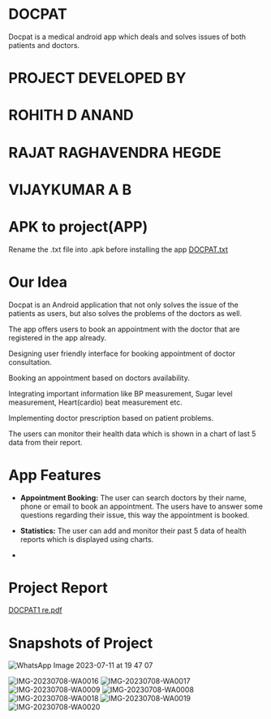 
# DOCPAT 
Docpat is a medical android app which deals and solves issues of both patients and doctors. 

# PROJECT DEVELOPED BY    
 # ROHITH D ANAND  
 # RAJAT RAGHAVENDRA HEGDE
 # VIJAYKUMAR A B   
   
# APK to project(APP)
Rename the .txt file into .apk before installing the app
[DOCPAT.txt](https://github.com/rohithdanand/Doctor-Patient-AppointmentAPP/files/12015815/DOCPAT.txt)

# Our Idea 
Docpat is an Android application that not only solves the issue of the patients as users, but also solves the problems of the doctors as well.
 
The app offers users to book an appointment with the doctor that are registered in the app already.

Designing user friendly interface for booking appointment of doctor consultation.
 
Booking an appointment based on doctors availability.
 
Integrating important information like BP measurement, Sugar level measurement, Heart(cardio) beat measurement etc.
  
Implementing doctor prescription based on patient problems.

The users can monitor their health data which is shown in a chart of last 5 data from their report.

# App Features 

- <b>Appointment Booking:</b> The user can search doctors by their name, phone or email to book an appointment.
The users have to answer some questions regarding their issue, this way the appointment is booked.

- <b>Statistics:</b> The user can add and monitor their past 5 data of health reports which is displayed using charts.

- 
# Project Report 
[DOCPAT1 re.pdf](https://github.com/rohithdanand/Doctor-Patient-AppointmentAPP/files/12015690/DOCPAT1.re.pdf)

# Snapshots of Project
![WhatsApp Image 2023-07-11 at 19 47 07](https://github.com/rohithdanand/Doctor-Patient-AppointmentAPP/assets/95232013/91b5a46f-39f9-4e51-a358-82f3bb94b0f5)
           
                                 
![IMG-20230708-WA0016](https://github.com/rohithdanand/Doctor-Patient-AppointmentAPP/assets/95232013/abc02429-8211-4e22-8951-1af32a28bfc3)
![IMG-20230708-WA0017](https://github.com/rohithdanand/Doctor-Patient-AppointmentAPP/assets/95232013/95c672f5-8261-4b02-bf8e-983163c2f88b)
![IMG-20230708-WA0009](https://github.com/rohithdanand/Doctor-Patient-AppointmentAPP/assets/95232013/93558cec-9dbe-447b-8836-a3d295bfad30)
![IMG-20230708-WA0008](https://github.com/rohithdanand/Doctor-Patient-AppointmentAPP/assets/95232013/32cddcf6-f00b-4694-b118-b53f0d97027f)![IMG-20230708-WA0018](https://github.com/rohithdanand/Doctor-Patient-AppointmentAPP/assets/95232013/de259b57-54ac-4795-9859-e7f22a5ac243)
![IMG-20230708-WA0019](https://github.com/rohithdanand/Doctor-Patient-AppointmentAPP/assets/95232013/ae29c5f8-22ec-43d9-a95e-f54ded9bd30b)
![IMG-20230708-WA0020](https://github.com/rohithdanand/Doctor-Patient-AppointmentAPP/assets/95232013/8e74f1b9-d6da-44c9-9b9a-654afcc04142)



    

   








           
                                 
    

   








           
                                 
    

   















  

